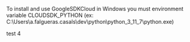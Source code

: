 To install and use GoogleSDKCloud in Windows you must environment variable CLOUDSDK_PYTHON (ex: C:\Users\a.falgueras.casals\dev\python\python_3_11_7\python.exe)

test 4